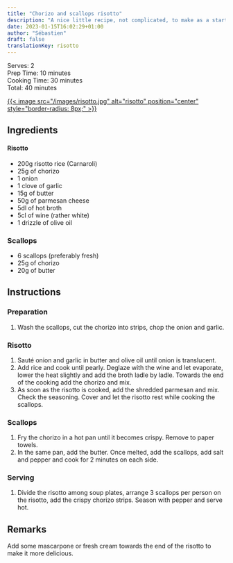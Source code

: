 ```yaml
---
title: "Chorizo and scallops risotto"
description: "A nice little recipe, not complicated, to make as a starter or main course."
date: 2023-01-15T16:02:29+01:00
author: "Sébastien"
draft: false
translationKey: risotto
---
```


Serves: 2  
Prep Time: 10 minutes  
Cooking Time: 30 minutes  
Total: 40 minutes

[{{< image src="/images/risotto.jpg" alt="risotto" position="center" style="border-radius: 8px;" >}}](/images/risotto.jpg)

## Ingredients

#### Risotto
- 200g risotto rice (Carnaroli)
- 25g of chorizo
- 1 onion
- 1 clove of garlic
- 15g of butter
- 50g of parmesan cheese
- 5dl of hot broth
- 5cl of wine (rather white)
- 1 drizzle of olive oil

### Scallops
- 6 scallops (preferably fresh)
- 25g of chorizo
- 20g of butter


## Instructions

### Preparation
1. Wash the scallops, cut the chorizo into strips, chop the onion and garlic.

### Risotto
1. Sauté onion and garlic in butter and olive oil until onion is translucent.
2. Add rice and cook until pearly. Deglaze with the wine and let evaporate, lower the heat slightly and add the broth ladle by ladle. Towards the end of the cooking add the chorizo and mix.
3. As soon as the risotto is cooked, add the shredded parmesan and mix. Check the seasoning. Cover and let the risotto rest while cooking the scallops.

### Scallops
1. Fry the chorizo in a hot pan until it becomes crispy. Remove to paper towels.
2. In the same pan, add the butter. Once melted, add the scallops, add salt and pepper and cook for 2 minutes on each side.

### Serving
1. Divide the risotto among soup plates, arrange 3 scallops per person on the risotto, add the crispy chorizo strips. Season with pepper and serve hot.


## Remarks

Add some mascarpone or fresh cream towards the end of the risotto to make it more delicious.